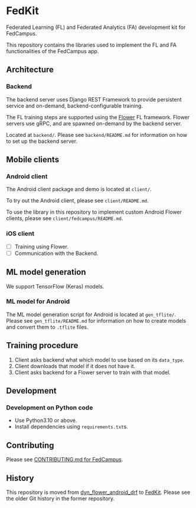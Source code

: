 # FedKit

Federated Learning (FL) and Federated Analytics (FA) development kit for FedCampus.

This repository contains the libraries used to implement the FL and FA functionalities of the FedCampus app.

## Architecture

### Backend

The backend server uses Django REST Framework to provide persistent service and on-demand, backend-configurable training.

The FL training steps are supported using the [Flower][flower] FL framework. Flower servers use gRPC, and are spawned on-demand by the backend server.

Located at `backend/`. Please see `backend/README.md` for information on how to set up the backend server.

## Mobile clients

### Android client

The Android client package and demo is located at `client/`.

To try out the Android client, please see `client/README.md`.

To use the library in this repository to implement custom Android Flower clients, please see `client/fedcampus/README.md`.

### iOS client

- [ ] Training using Flower.
- [ ] Communication with the Backend.

## ML model generation

We support TensorFlow (Keras) models.

### ML model for Android

The ML model generation script for Android is located at `gen_tflite/`. Please see `gen_tflite/README.md` for information on how to create models and convert them to `.tflite` files.

## Training procedure

1. Client asks backend what which model to use based on its `data_type`.
1. Client downloads that model if it does not have it.
1. Client asks backend for a Flower server to train with that model.

## Development

### Development on Python code

- Use Python3.10 or above.
- Install dependencies using `requirements.txt`s.

## Contributing

Please see [CONTRIBUTING.md for FedCampus][contributing].

## History

This repository is moved from [dyn_flower_android_drf][dyn_flower_android_drf] to [FedKit][fed_kit]. Please see the older Git history in the former repository.

[contributing]: https://github.com/FedCampus/meta/blob/main/CONTRIBUTING.md
[dyn_flower_android_drf]: https://github.com/FedCampus/dyn_flower_android_drf
[fed_kit]: https://github.com/FedCampus/FedKit
[flower]: https://flower.dev/
